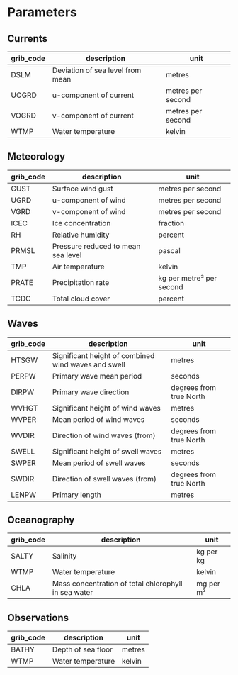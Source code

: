 # Parameters


## Currents

| grib_code | description | unit |
|-----------|-------------|------|
| DSLM | Deviation of sea level from mean | metres |
| UOGRD | u-component of current | metres per second |
| VOGRD | v-component of current | metres per second |
| WTMP | Water temperature | kelvin |


## Meteorology

| grib_code | description | unit |
|-----------|-------------|------|
| GUST | Surface wind gust | metres per second |
| UGRD | u-component of wind | metres per second |
| VGRD | v-component of wind | metres per second |
| ICEC | Ice concentration | fraction |
| RH | Relative humidity | percent |
| PRMSL | Pressure reduced to mean sea level | pascal |
| TMP | Air temperature | kelvin |
| PRATE | Precipitation rate | kg per metre² per second |
| TCDC | Total cloud cover | percent |

## Waves

| grib_code | description | unit |
|-----------|-------------|------|
| HTSGW | Significant height of combined wind waves and swell | metres |
| PERPW | Primary wave mean period | seconds |
| DIRPW | Primary wave direction | degrees from true North |
| WVHGT | Significant height of wind waves | metres |
| WVPER | Mean period of wind waves | seconds |
| WVDIR | Direction of wind waves (from) | degrees from true North |
| SWELL | Significant height of swell waves | metres |
| SWPER | Mean period of swell waves | seconds |
| SWDIR | Direction of swell waves (from) | degrees from true North |
| LENPW | Primary length | metres |

## Oceanography

| grib_code | description | unit |
|-----------|-------------|------|
| SALTY | Salinity | kg per kg |
| WTMP | Water temperature | kelvin |
| CHLA | Mass concentration of total chlorophyll in sea water | mg per m³


## Observations

| grib_code | description | unit |
|-----------|-------------|------|
| BATHY | Depth of sea floor | metres |
| WTMP | Water temperature | kelvin |
